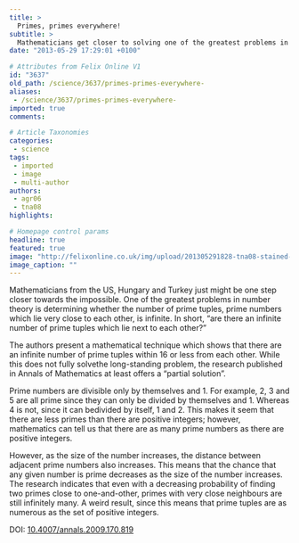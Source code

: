 ```yaml
---
title: >
  Primes, primes everywhere!
subtitle: >
  Mathematicians get closer to solving one of the greatest problems in number theory.
date: "2013-05-29 17:29:01 +0100"

# Attributes from Felix Online V1
id: "3637"
old_path: /science/3637/primes-primes-everywhere-
aliases:
 - /science/3637/primes-primes-everywhere-
imported: true
comments:

# Article Taxonomies
categories:
 - science
tags:
 - imported
 - image
 - multi-author
authors:
 - agr06
 - tna08
highlights:

# Homepage control params
headline: true
featured: true
image: "http://felixonline.co.uk/img/upload/201305291828-tna08-stained-glass.jpg"
image_caption: ""
---
```


Mathematicians from the US, Hungary and Turkey just might be one step closer towards the impossible. One of the greatest problems in number theory is determining whether the number of prime tuples, prime numbers which lie very close to each other, is infinite. In short, “are there an infinite number of prime tuples which lie next to each other?”

The authors present a mathematical technique which shows that there are an infinite number of prime tuples within 16 or less from each other. While this does not fully solvethe long-standing problem, the research published in Annals of Mathematics at least offers a “partial solution”.

Prime numbers are divisible only by themselves and 1. For example, 2, 3 and 5 are all prime since they can only be divided by themselves and 1. Whereas 4 is not, since it can bedivided by itself, 1 and 2. This makes it seem that there are less primes than there are positive integers; however, mathematics can tell us that there are as many prime numbers as there are positive integers.

However, as the size of the number increases, the distance between adjacent prime numbers also increases. This means that the chance that any given number is prime decreases as the size of the number increases. The research indicates that even with a decreasing probability of finding two primes close to one-and-other, primes with very close neighbours are still infinitely many. A weird result, since this means that prime tuples are as numerous as the set of positive integers.

DOI: [10.4007/annals.2009.170.819](http://annals.math.princeton.edu/2009/170-2/p10)
